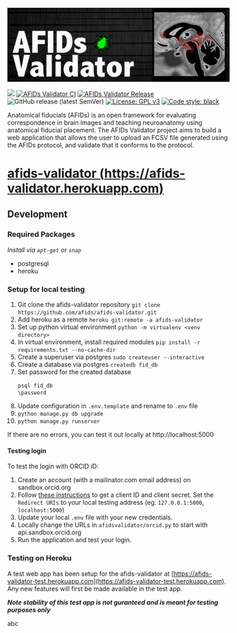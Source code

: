 [![AFIDs](https://github.com/afids/afids-validator/blob/master/afidsvalidator/static/images/banner.png)](./static/images/banner.png)

[![](https://img.shields.io/twitter/url?style=social&url=https%3A%2F%2Ftwitter.com%2Fafids_project)](https://twitter.com/afids_project)
[![AFIDs Validator CI](https://github.com/afids/afids-validator/actions/workflows/afids-validator_ci.yml/badge.svg)](https://github.com/afids/afids-validator/actions/workflows/afids-validator_ci.yml)
[![AFIDs Validator Release](https://github.com/afids/afids-validator/actions/workflows/afids-validator_release.yml/badge.svg)](https://github.com/afids/afids-validator/actions/workflows/afids-validator_release.yml)
![GitHub release (latest SemVer)](https://img.shields.io/github/v/release/afids/afids-validator?sort=semver)
[![License: GPL v3](https://img.shields.io/badge/License-GPLv3-blue.svg)](https://www.gnu.org/licenses/gpl-3.0)
[![Code style: black](https://img.shields.io/badge/code%20style-black-000000.svg)](https://github.com/psf/black)

Anatomical fiducials (AFIDs) is an open framework for evaluating correspondence in brain images and teaching neuroanatomy using anatomical fiducial placement. The AFIDs Validator project aims to build a web application that allows the user to upload an FCSV file generated using the AFIDs protocol, and validate that it conforms to the protocol.

# [afids-validator (https://afids-validator.herokuapp.com)](https://afids-validator.herokuapp.com)

## Development
### Required Packages
_Install via `apt-get` or `snap`_
* postgresql
* heroku

### Setup for local testing
1. Git clone the afids-validator repository `git clone https://github.com/afids/afids-validator.git`
2. Add heroku as a remote `heroku git:remote -a afids-validator`
3. Set up python virtual environment `python -m virtualenv <venv directory>`
4. In virtual environment, install required modules `pip install -r requirements.txt --no-cache-dir`
5. Create a superuser via postgres `sudo createuser --interactive`
6. Create a database via postgres `createdb fid_db`
7. Set password for the created database
    ```
    psql fid_db
    \password
    ```
8. Update configuration in `.env.template` and rename to `.env` file
9. `python manage.py db upgrade`
10. `python manage.py runserver`

If there are no errors, you can test it out locally at http://localhost:5000

#### Testing login

To test the login with ORCID iD:

1. Create an account (with a mailinator.com email address) on sandbox.orcid.org
2. Follow [these instructions](https://info.orcid.org/documentation/integration-guide/registering-a-public-api-client/#easy-faq-2606) to get a client ID and client secret. Set the `Redirect URIs` to your local testing address (eg. `127.0.0.1:5000`, `localhost:5000`)
3. Update your local `.env` file with your new credentials.
4. Locally change the URLs in `afidsvalidator/orcid.py` to start with api.sandbox.orcid.org
5. Run the application and test your login.

### Testing on Heroku
A test web app has been setup for the afids-validator at [https://afids-validator-test.herokuapp.com](https://afids-validator-test.herokuapp.com). Any new features will first be made available in the test app.

**_Note stability of this test app is not guranteed and is meant for testing purposes only_**

abc

